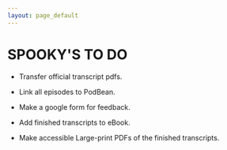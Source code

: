 ```yaml
---
layout: page_default
---
```


# SPOOKY'S TO DO

* Transfer official transcript pdfs.

* Link all episodes to PodBean.

* Make a google form for feedback.

* Add finished transcripts to eBook.

* Make accessible Large-print PDFs of the finished transcripts.
